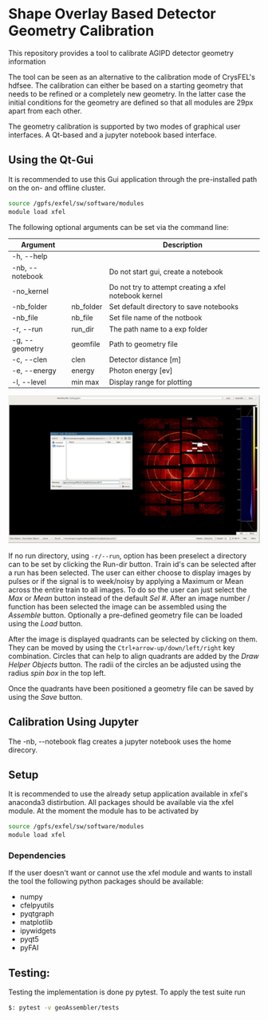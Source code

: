 # Shape Overlay Based Detector Geometry Calibration

This repository provides a tool to calibrate AGIPD detector geometry information

The tool can be seen as an alternative to the calibration mode of CrysFEL's
hdfsee. The calibration can either be based on a starting geometry that needs
to be refined or a completely new geometry. In the latter case the initial
conditions for the geometry are defined so that all modules are
29px apart from each other.

The geometry calibration is supported by two modes of graphical user interfaces.
A Qt-based and a jupyter notebook based interface.

## Using the Qt-Gui
It is recommended to use this Gui application through the pre-installed path
on the on- and offline cluster.

```bash
source /gpfs/exfel/sw/software/modules
module load xfel
```
The following optional arguments can be set via the command line:

| Argument         |            | Description                                          |
|------------------|------------|------------------------------------------------------|
|  -h, --help |    |            |                                                      |
|  -nb, --notebook |            | Do not start gui, create a notebook                  |
| -no_kernel       |            | Do not try to attempt creating a xfel notebook kernel|
| -nb_folder       |  nb_folder | Set default directory to save notebooks              |
| -nb_file         |  nb_file   | Set file name of the notbook                         |
|  -r, --run       |  run_dir   | The path name to a exp folder                        |
|  -g, --geometry  |  geomfile  | Path to geometry file                                |
|  -c, --clen      |  clen      |  Detector distance [m]                               |
|  -e, --energy    |  energy    | Photon energy [ev]                                   |
|  -l, --level     |  min max   | Display range for plotting                           |

![Screenshot](docs/.screenshot.png)

If no run directory, using ```-r/--run```, option has been preselect a
directory can to be set by clicking the Run-dir button. Train id's can be
selected after a run has been selected. The user can either choose to display
images by pulses or if the signal is to week/noisy by applying a Maximum or
Mean across the entire train to all images.
To do so the user can just select the *Max* or *Mean* button
instead of the default  *Sel #*. After an image number / function has been
selected the image can be assembled using the *Assemble* button.
Optionally a pre-defined geometry file can be loaded using the *Load* button.

After the image is displayed quadrants can be selected by clicking on them.
They can be moved by using the ```Ctrl+arrow-up/down/left/right```
key combination. Circles that can help to align quadrants are added
by the *Draw Helper Objects* button. The radii of the circles an be adjusted
using the radius *spin box* in the top left.

Once the quadrants have been positioned a geometry file can be saved by
using the *Save* button.

## Calibration Using Jupyter
The -nb, --notebook flag creates a jupyter notebook uses the home direcory.

## Setup
It is recommended to use the already setup application available in xfel's
anaconda3 distirbution.
All packages should be available via the xfel module. At the moment
the module has to be activated by
```bash
source /gpfs/exfel/sw/software/modules
module load xfel
```


### Dependencies
If the user doesn't want or cannot use the xfel module and wants to install the
tool the following python packages should be available:
 - numpy
 - cfelpyutils
 - pyqtgraph
 - matplotlib
 - ipywidgets
 - pyqt5
 - pyFAI


## Testing:
Testing the implementation is done py pytest. To apply the test suite run

```bash
$: pytest -v geoAssembler/tests
```
